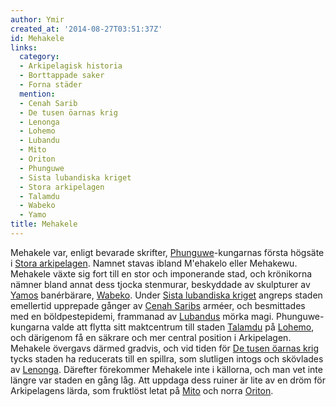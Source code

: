 ```yaml
---
author: Ymir
created_at: '2014-08-27T03:51:37Z'
id: Mehakele
links:
  category:
  - Arkipelagisk historia
  - Borttappade saker
  - Forna städer
  mention:
  - Cenah Sarib
  - De tusen öarnas krig
  - Lenonga
  - Lohemo
  - Lubandu
  - Mito
  - Oriton
  - Phunguwe
  - Sista lubandiska kriget
  - Stora arkipelagen
  - Talamdu
  - Wabeko
  - Yamo
title: Mehakele
---
```


Mehakele var, enligt bevarade skrifter, [Phunguwe]-kungarnas första högsäte i [Stora arkipelagen].
Namnet stavas ibland M'ehakelo eller Mehakewu. Mehakele växte sig fort till en stor och imponerande
stad, och krönikorna nämner bland annat dess tjocka stenmurar, beskyddade av skulpturer av [Yamos]
banérbärare, [Wabeko]. Under [Sista lubandiska kriget] angreps staden emellertid upprepade gånger av
[Cenah Saribs] arméer, och besmittades med en böldpestepidemi, frammanad av [Lubandus] mörka magi.
Phunguwe-kungarna valde att flytta sitt maktcentrum till staden [Talamdu] på [Lohemo], och därigenom
få en säkrare och mer central position i Arkipelagen. Mehakele övergavs därmed gradvis, och vid
tiden för [De tusen öarnas krig] tycks staden ha reducerats till en spillra, som slutligen intogs
och skövlades av [Lenonga]. Därefter förekommer Mehakele inte i källorna, och man vet inte längre
var staden en gång låg. Att uppdaga dess ruiner är lite av en dröm för Arkipelagens lärda, som
fruktlöst letat på [Mito] och norra [Oriton].

  [Phunguwe]: Phunguwe
  [Stora arkipelagen]: Stora_arkipelagen
  [Yamos]: Yamo
  [Wabeko]: Wabeko
  [Sista lubandiska kriget]: Sista_lubandiska_kriget
  [Cenah Saribs]: Cenah_Sarib
  [Lubandus]: Lubandu
  [Talamdu]: Talamdu
  [Lohemo]: Lohemo
  [De tusen öarnas krig]: De_tusen_öarnas_krig
  [Lenonga]: Lenonga
  [Mito]: Mito
  [Oriton]: Oriton
